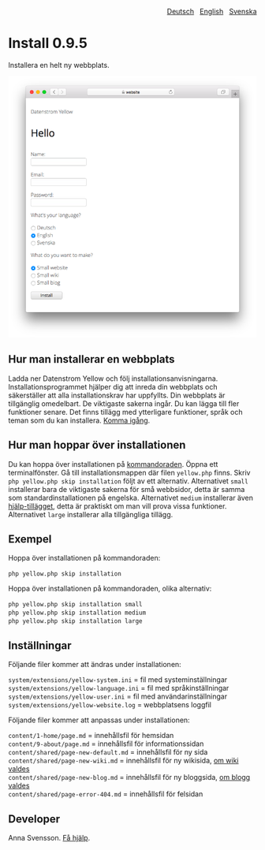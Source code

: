 <p align="right"><a href="README-de.md">Deutsch</a> &nbsp; <a href="README.md">English</a> &nbsp; <a href="README-sv.md">Svenska</a></p>

# Install 0.9.5

Installera en helt ny webbplats.

<p align="center"><img src="SCREENSHOT.png" alt="Skärmdump"></p>

## Hur man installerar en webbplats

Ladda ner Datenstrom Yellow och följ installationsanvisningarna. Installationsprogrammet hjälper dig att inreda din webbplats och säkerställer att alla installationskrav har uppfyllts. Din webbplats är tillgänglig omedelbart. De viktigaste sakerna ingår. Du kan lägga till fler funktioner senare. Det finns tillägg med ytterligare funktioner, språk och teman som du kan installera. [Komma igång](https://datenstrom.se/sv/yellow/help/how-to-get-started).

## Hur man hoppar över installationen

Du kan hoppa över installationen på [kommandoraden](https://github.com/annaesvensson/yellow-core/tree/main/README-sv.md). Öppna ett terminalfönster. Gå till installationsmappen där filen `yellow.php` finns. Skriv `php yellow.php skip installation` följt av ett alternativ. Alternativet `small` installerar bara de viktigaste sakerna för små webbsidor, detta är samma som standardinstallationen på engelska. Alternativet `medium` installerar även [hjälp-tillägget](https://github.com/annaesvensson/yellow-help/tree/main/README-sv.md), detta är praktiskt om man vill prova vissa funktioner. Alternativet `large` installerar alla tillgängliga tillägg.

## Exempel

Hoppa över installationen på kommandoraden:

`php yellow.php skip installation`  

Hoppa över installationen på kommandoraden, olika alternativ:

`php yellow.php skip installation small`  
`php yellow.php skip installation medium`  
`php yellow.php skip installation large`  

## Inställningar

Följande filer kommer att ändras under installationen:

`system/extensions/yellow-system.ini` = fil med systeminställningar  
`system/extensions/yellow-language.ini` = fil med språkinställningar  
`system/extensions/yellow-user.ini` = fil med användarinställningar  
`system/extensions/yellow-website.log` = webbplatsens loggfil  

Följande filer kommer att anpassas under installationen:

`content/1-home/page.md` = innehållsfil för hemsidan  
`content/9-about/page.md` = innehållsfil för informationssidan  
`content/shared/page-new-default.md` = innehållsfil för ny sida  
`content/shared/page-new-wiki.md` = innehållsfil för ny wikisida, [om wiki valdes](https://github.com/annaesvensson/yellow-wiki/tree/main/README-sv.md)  
`content/shared/page-new-blog.md` = innehållsfil för ny bloggsida, [om blogg valdes](https://github.com/annaesvensson/yellow-blog/tree/main/README-sv.md)  
`content/shared/page-error-404.md` = innehållsfil för felsidan  

## Developer

Anna Svensson. [Få hjälp](https://datenstrom.se/sv/yellow/help/).
